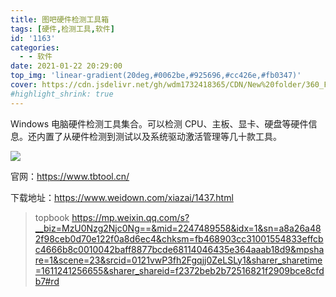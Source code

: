 ```yaml
---
title: 图吧硬件检测工具箱
tags: [硬件,检测工具,软件]
id: '1163'
categories:
  - - 软件
date: 2021-01-22 20:29:00
top_img: 'linear-gradient(20deg,#0062be,#925696,#cc426e,#fb0347)'
cover: https://cdn.jsdelivr.net/gh/wdm1732418365/CDN/New%20folder/360_F_264849084_TGrvP8BrLE8ycY1m90xssEOJQqH7AyCT.jpg
#highlight_shrink: true
---
```


Windows 电脑硬件检测工具集合。可以检测 CPU、主板、显卡、硬盘等硬件信息。还内置了从硬件检测到测试以及系统驱动激活管理等几十款工具。

![](https://cdn.jsdelivr.net/gh/wdm1732418365/CDN/New%20folder/Snipaste_2021-01-22_20-34-20)

官网：https://www.tbtool.cn/

下载地址：https://www.weidown.com/xiazai/1437.html

> topbook https://mp.weixin.qq.com/s?__biz=MzU0Nzg2Njc0Ng==&mid=2247489558&idx=1&sn=a8a26a482f98ceb0d70e122f0a8d6ec4&chksm=fb468903cc31001554833effcbc4666b8c0010042baff8877bcde68114046435e364aaab18d9&mpshare=1&scene=23&srcid=0121vwP3fh2Fgqjj0ZeLSLy1&sharer_sharetime=1611241256655&sharer_shareid=f2372beb2b72516821f2909bce8cfdb7#rd